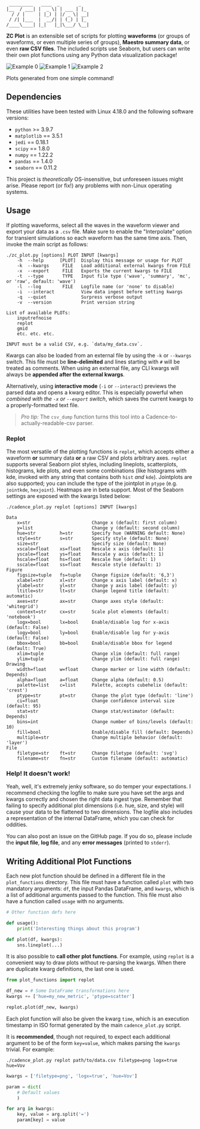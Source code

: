 ```
 _________   ____  _       _
|__  / ___| |  _ \| | ___ | |_
  / / |     | |_) | |/ _ \| __|
 / /| |___  |  __/| | (_) | |_
/____\____| |_|   |_|\___/ \__|

```

**ZC Plot** is an extensible set of scripts for plotting **waveforms** (or
groups of waveforms, or even multiple series of groups), **Maestro summary
data**, or even **raw CSV files**.  The included scripts use Seaborn, but users
can write their own plot functions using any Python data visualization package!

![Example 0](./samples/sample0.svg)
![Example 1](./samples/sample1.svg)
![Example 2](./samples/sample2.svg)

Plots generated from one simple command!

##  Dependencies

These utilities have been tested with Linux 4.18.0 and the following software
versions:
  - `python` >= 3.9.7
  - `matplotlib` == 3.5.1
  - `jedi` == 0.18.1
  - `scipy` == 1.8.0
  - `numpy` == 1.22.2
  - `pandas` == 1.4.0
  - `seaborn` == 0.11.2

This project is _theoretically_ OS-insensitive, but unforeseen issues might
arise.  Please report (or fix!) any problems with non-Linux operating systems.

##  Usage

If plotting waveforms, select all the waves in the waveform viewer and export
your data as a `.csv` file.  Make sure to enable the "Interpolate" option for
transient simulations so each waveform has the same time axis.  Then, invoke the
main script as follows:

```
./zc_plot.py [options] PLOT INPUT [kwargs]
    -h  --help      [PLOT]  Display this message or usage for PLOT
    -k  --kwargs     FILE   Load additional external kwargs from FILE
    -x  --export     FILE   Exports the current kwargs to FILE
    -t  --type       TYPE   Input file type ('wave', 'summary', 'mc', or 'raw', default: 'wave')
    -l  --log        FILE   Logfile name (or 'none' to disable)
    -i  --interact          View data ingest before setting kwargs
    -q  --quiet             Surpress verbose output
    -v  --version           Print version string

List of available PLOTs:
    inputrefnoise
    replot
    gmid
    etc. etc. etc.

INPUT must be a valid CSV, e.g. `data/my_data.csv`.
```

Kwargs can also be loaded from an external file by using the `-k` or `--kwargs`
switch.  This file must be **line-delimited** and lines starting with `#` will
be treated as comments.  When using an external file, any CLI kwargs will always
be **appended after the external kwargs**.

Alternatively, using **interactive mode** (`-i` or `--interact`) previews the
parsed data and opens a kwarg editor.  This is especially powerful when
_combined with the `-x` or `--export` switch_, which saves the current kwargs to
a properly-formatted text file.

> _Pro tip:_ The `csv_dump` function turns this tool into a
> Cadence-to-actually-readable-csv parser.

### Replot

The most versatile of the plotting functions is `replot`, which accepts either a
waveform **or** summary data **or** a raw CSV and plots arbitrary axes. `replot`
supports several Seaborn plot styles, including lineplots, scatterplots,
histograms, kde plots, and even some combinations (like histograms with kde,
invoked with any string that contains both `hist` _and_ `kde`). Jointplots are
also supported; you can include the type of the jointplot in `ptype` (e.g.
`jointkde`, `hexjoint`). Heatmaps are in beta support.  Most of the Seaborn
settings are exposed with the kwargs listed below:

```
./cadence_plot.py replot [options] INPUT [kwargs]

Data
    x=str                       Change x (default: first column)
    y=list                      Change y (default: second column)
    hue=str         h=str       Specify hue (WARNING default: None)
    style=str       s=str       Specify style (default: None)
    size=str                    Specify size (default: None)
    xscale=float    xs=float    Rescale x axis (default: 1)
    yscale=float    ys=float    Rescale y axis (default: 1)
    hscale=float    hs=float    Rescale hue (default: 1)
    sscale=float    ss=float    Rescale style (default: 1)
Figure
    figsize=tuple   fs=tuple    Change figsize (default: '6,3')
    xlabel=str      xl=str      Change x axis label (default: x)
    ylabel=str      yl=str      Change y axis label (default: y)
    ltitle=str      lt=str      Change legend title (default: automatic)
    axes=str        ax=str      Change axes style (default: 'whitegrid')
    context=str     cx=str      Scale plot elements (default: 'notebook')
    logx=bool       lx=bool     Enable/disable log for x-axis (default: False)
    logy=bool       ly=bool     Enable/disable log for y-axis (default: False)
    bbox=bool       bb=bool     Enable/disable bbox for legend (default: True)
    xlim=tuple                  Change xlim (default: full range)
    ylim=tuple                  Change ylim (default: full range)
Drawing
    width=float     w=float     Change marker or line width (default: Depends)
    alpha=float     a=float     Change alpha (default: 0.5)
    palette=list    c=list      Palette, accepts cubehelix (default: 'crest')
    ptype=str       pt=str      Change the plot type (default: 'line')
    ci=float                    Change confidence interval size (default: 95)
    stat=str                    Change stat/estimator (default: Depends)
    bins=int                    Change number of bins/levels (default: 10)
    fill=bool                   Enable/disable fill (default: Depends)
    multiple=str                Change multiple behavior (default: 'layer')
File
    filetype=str    ft=str      Change filetype (default: 'svg')
    filename=str    fn=str      Custom filename (default: automatic)
```

### Help! It doesn't work!

Yeah, well, it's extremely jenky software, so do temper your expectations.  I
recommend checking the logfile to make sure you have set the args and kwargs
correctly and chosen the right data ingest type.  Remember that failing to
specify additional plot dimensions (i.e. hue, size, and style) will cause your
data to be flattened to two dimensions. The logfile also includes a
representation of the internal DataFrame, which you can check for oddities.

You can also post an issue on the GitHub page.  If you do so, please include the
**input file**, **log file**, and any **error messages** (printed to `stderr`).


##  Writing Additional Plot Functions

Each new plot function should be defined in a different file in the
`plot_functions` directory.  This file must have a function called `plot` with
two mandatory arguments: `df`, the input Pandas DataFrame, and `kwargs`, which
is a list of additional arguments passed to the function.  This file must also
have a function called `usage` with no arguments.

```python
# Other function defs here

def usage():
    print('Interesting things about this program')

def plot(df, kwargs):
    sns.lineplot(...)
```

It is also possible to **call other plot functions**.  For example, using
`replot` is a convenient way to draw plots without re-parsing the kwargs.  When
there are duplicate kwarg definitions, the last one is used.

```python
from plot_functions import replot

df_new = # Some DataFrame transformations here
kwargs += ['hue=my_new_metric', 'ptype=scatter']

replot.plot(df_new, kwargs)
```

Each plot function will also be given the kwarg `time`, which is an execution
timestamp in ISO format generated by the main `cadence_plot.py` script.

It is **recommended**, though not required, to expect each additional argument
to be of the form `key=value`, which makes parsing the `kwargs` trivial.  For
example:

```
./cadence_plot.py replot path/to/data.csv filetype=png logx=true hue=Vov
```

```python
kwargs = ['filetype=png', 'logx=true', 'hue=Vov']

param = dict(
    # Default values
    )

for arg in kwargs:
    key, value = arg.split('=')
    param[key] = value

```
